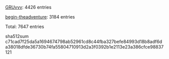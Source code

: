 [GRUvvv](https://github.com/X33R00): 4426 entries

[begin-theadventure](https://github.com/begin-theadventure): 3184 entries

Total: 7647 entries

sha512sum c71cad7f25da5a1694674798ab52961cd8c44fba327befe84993d18b8adf6da38018dfde36730b74fa55804710913d2a3f0392b1e2113e23a386cfce98837121
